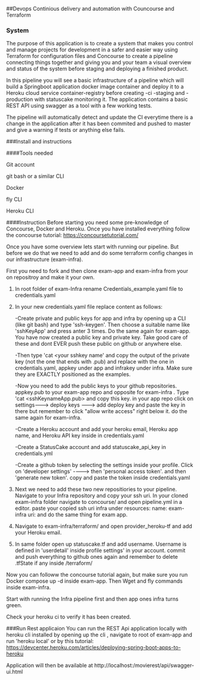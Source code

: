 ##Devops Continious delivery and automation with Councourse  and Terraform 




### System
The purpose of this application is to create a system that makes 
you control and manage projects for development in a safer and easier way 
using Terraform for configuration files and Concourse to create a pipeline 
connecting things together and giving you and your team a visual overview 
and  status of the system before staging and deploying a finished product.
 
In this pipeline you will see a basic infrastructure of a pipeline which will 
build a Springboot application docker image container and deploy it to a 
Heroku cloud service container-registry before creating -ci -staging and -production 
with statuscake monitoring it. The application contains a basic REST API using swagger 
as a tool with a few working tests.

The pipeline will automatically detect and update the CI everytime there is a change in the application 
after it has been commited and pushed to master and give a warning if tests or anything else fails.


###Install and instructions 

####Tools needed

Git account

git bash or a similar CLI

Docker

fly CLI

Heroku CLI


####Instruction
Before starting you need some pre-knowledge of Concourse, Docker and Heroku.
Once  you have installed everything follow the concourse tutorial:
https://concoursetutorial.com/

Once you have some overview lets start with running our pipeline. 
But before we do that we need to add and do some terraform config changes in our infrastructure (exam-infra). 

First you need to fork and then clone exam-app and exam-infra from your on repositroy and make it your own. 

1. In root folder of exam-Infra rename Credentials_example.yaml file to 
credentials.yaml
2. In your new credentials.yaml file replace content as follows:
   
   -Create private and public keys for app and infra by opening up a CLI (like git bash) and
   type 'ssh-keygen'. Then choose a suitable name like 'sshKeyApp' and press anter 3 times. Do the same again for exam-app.
   You have now created a public key and private key. Take good care of these and dont EVER push these public on github or anywhere else.
   
   -Then type 'cat <your sshkey name' and copy the output of the private key (not the one that ends with .pub) and  replace with the one in  credentials.yaml,
    appkey under app and infrakey under infra. Make sure they are EXACTLY positioned as the examples. 
   
   -Now you need to add the public keys to your github repositories. appkey.pub to your exam-app repo and opposite for exam-infra . 
   Type 'cat <sshKeynameApp.pub>  and copy this key. in your app repo click on settings---> deploy keys ---> add deploy key and paste 
   the key in there but remember to click "allow write access" right below it.  do the same again for exam-infra.
  
   -Create a Heroku account and add your heroku email, Heroku app name, and Heroku API key inside   in credentials.yaml 

   -Create a StatusCake account and add statuscake_api_key in credentials.yml
   
   -Create a github token by selecting the settings inside your profile. Click on 'developer settings' ----> then 'personal access token'. 
   and then 'generate new token'. copy and paste the token inside credentials.yaml

3.  Next we need to add these two new repositiories to your pipeline.
    Navigate to your Infra repository and copy your ssh uri. In your cloned exam-infra folder navigate 
    to concourse/ and open pipeline.yml in a editor. paste your copied ssh uri infra under resources:  name: exam-infra  uri: <your uri here> and do the same thing for 
    exam app.
    
4. Navigate to exam-infra/terraform/ and open provider_heroku-tf and add your Heroku email.

5. In same folder open up statuscake.tf and add username. Username is defined in 'userdetail' inside profile settings' 
in your account. commit and push everything to github ones again and remember to delete .tfState if any inside /terraform/

Now you can followw the concourse tutorial again, but make sure you run Docker compose up -d inside exam-app. Then Wget and fly commands inside exam-infra.
 
Start with running the Infra pipeline first and then app  ones infra turns green.

Check your heroku ci to verify it has been created.


###Run Rest applicaion
You can run the REST Api application locally with heroku cli installed by opening up the cli , navigate to root of exam-app and run 'heroku local'
or by this tutorial: https://devcenter.heroku.com/articles/deploying-spring-boot-apps-to-heroku

Application will then be available at http://localhost:<portnumber>/movierest/api/swagger-ui.html
